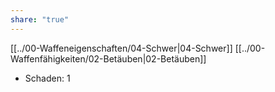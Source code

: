 ```yaml
---
share: "true"
---
```

[[../00-Waffeneigenschaften/04-Schwer|04-Schwer]] [[../00-Waffenfähigkeiten/02-Betäuben|02-Betäuben]]  
  
- Schaden: 1